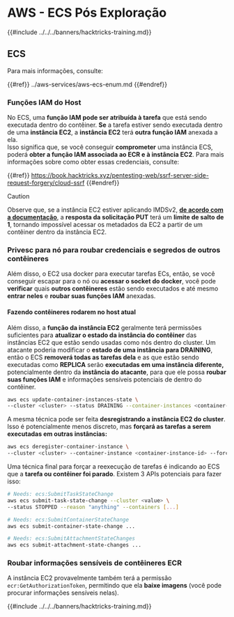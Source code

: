 # AWS - ECS Pós Exploração

{{#include ../../../banners/hacktricks-training.md}}

## ECS

Para mais informações, consulte:

{{#ref}}
../aws-services/aws-ecs-enum.md
{{#endref}}

### Funções IAM do Host

No ECS, uma **função IAM pode ser atribuída à tarefa** que está sendo executada dentro do contêiner. **Se** a tarefa estiver sendo executada dentro de uma **instância EC2**, a **instância EC2** terá **outra função IAM** anexada a ela.\
Isso significa que, se você conseguir **comprometer** uma instância ECS, poderá **obter a função IAM associada ao ECR e à instância EC2**. Para mais informações sobre como obter essas credenciais, consulte:

{{#ref}}
https://book.hacktricks.xyz/pentesting-web/ssrf-server-side-request-forgery/cloud-ssrf
{{#endref}}

> [!CAUTION]
> Observe que, se a instância EC2 estiver aplicando IMDSv2, [**de acordo com a documentação**](https://docs.aws.amazon.com/AWSEC2/latest/UserGuide/instance-metadata-v2-how-it-works.html), a **resposta da solicitação PUT** terá um **limite de salto de 1**, tornando impossível acessar os metadados da EC2 a partir de um contêiner dentro da instância EC2.

### Privesc para nó para roubar credenciais e segredos de outros contêineres

Além disso, o EC2 usa docker para executar tarefas ECs, então, se você conseguir escapar para o nó ou **acessar o socket do docker**, você pode **verificar** quais **outros contêineres** estão sendo executados e até mesmo **entrar neles** e **roubar suas funções IAM** anexadas.

#### Fazendo contêineres rodarem no host atual

Além disso, a **função da instância EC2** geralmente terá permissões suficientes para **atualizar o estado da instância do contêiner** das instâncias EC2 que estão sendo usadas como nós dentro do cluster. Um atacante poderia modificar o **estado de uma instância para DRAINING**, então o ECS **removerá todas as tarefas dela** e as que estão sendo executadas como **REPLICA** serão **executadas em uma instância diferente,** potencialmente dentro da **instância do atacante**, para que ele possa **roubar suas funções IAM** e informações sensíveis potenciais de dentro do contêiner.
```bash
aws ecs update-container-instances-state \
--cluster <cluster> --status DRAINING --container-instances <container-instance-id>
```
A mesma técnica pode ser feita **desregistrando a instância EC2 do cluster**. Isso é potencialmente menos discreto, mas **forçará as tarefas a serem executadas em outras instâncias:**
```bash
aws ecs deregister-container-instance \
--cluster <cluster> --container-instance <container-instance-id> --force
```
Uma técnica final para forçar a reexecução de tarefas é indicando ao ECS que a **tarefa ou contêiner foi parado**. Existem 3 APIs potenciais para fazer isso:
```bash
# Needs: ecs:SubmitTaskStateChange
aws ecs submit-task-state-change --cluster <value> \
--status STOPPED --reason "anything" --containers [...]

# Needs: ecs:SubmitContainerStateChange
aws ecs submit-container-state-change ...

# Needs: ecs:SubmitAttachmentStateChanges
aws ecs submit-attachment-state-changes ...
```
### Roubar informações sensíveis de contêineres ECR

A instância EC2 provavelmente também terá a permissão `ecr:GetAuthorizationToken`, permitindo que ela **baixe imagens** (você pode procurar informações sensíveis nelas).

{{#include ../../../banners/hacktricks-training.md}}
